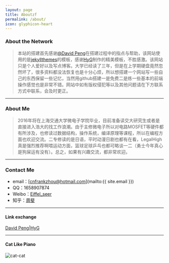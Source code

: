 ```yaml
---
layout: page
title: Aboutzf
permalink: /about/
icon: glyphicon-heart
---
```


### About the Network

> 本站的搭建首先感谢[@David Peng](http://blackdavid.com)在搭建过程中的指点与帮助，该网站使用的是[jekyllthemes](http://jekyllthemes.org/)的模板，感谢[HyG](http://github.com/Gaohaoyang/gaohaoyang.github.io)制作的精美模板，不胜感激。该网站只是个人爱好以及写点博客。大学已经读了三年，但是在上学期硬盘竟然忽然坏了，很多资料都没法恢复也是十分心烦，所以想搭建一个网站写一些自己的东西保留一些记忆，当然用github搭建一是免费二是练一些基本的前端操作感觉也是非常不错。网站中如有版权侵犯等以及其他问题请在下方联系方式中联系，会及时更正。

  
---

### About Me

> 2016年将在上海交通大学微电子学院毕业，目前准备读交大研究生或者是直接进入浩大的找工作浪潮。由于主修微电子所以对电路MOSFET等硬件都有所涉及，也修读过数据结构，操作系统，编译原理等课程，所以在编程方面也欢迎交流。二专修读的是日语，平时动漫日剧也都有在看，LegalHigh真是强烈推荐啊喂运动方面，篮球足球乒乓也都可略谈一二（勇士今年真心是狗屎运有没有）。总之，如果有兴趣交流，都非常欢迎。

  
---

### Contact Me

* email：[cnfrankzhou@hotmail.com](mailto:{{ site.email }})
* QQ：1658907874
* Weibo：[Eiffel_seer](http://weibo.com/5139429506/profile?topnav=1&wvr=6)
* 知乎：[周斐](http://www.zhihu.com/people/zhou-fei-86-47)

---

#### Link exchange
[David Peng](http://blackdavid.com)|[HyG](http://http://gaohaoyang.github.io/)

---

#### Cat Like Piano
 ![cat-cat]({{"/css/pics/cat.gif"}}) 



